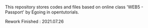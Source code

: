 This repository stores codes and files based on online class 'WEB5 - Passport' by Egoing in opentutorials.

Rework Finished : 2021.07.26
